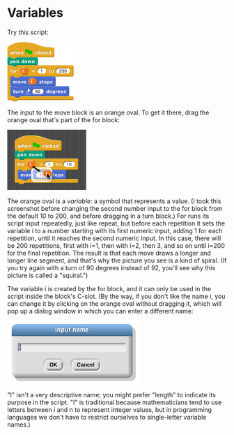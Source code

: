 # Variables

Try this script:

![](assets/images/image93.png) <!-- {width="152px" height="136px"} -->


The input to the move block is an orange oval. To get it there, drag the orange oval that's part of the for block:

![](assets/images/image94.png) <!-- {width="181px" height="138px"} -->

The orange oval is a *variable:* a symbol that represents a value. (I
took this screenshot before changing the second number input to the for
block from the default 10 to 200, and before dragging in a turn block.)
For runs its script input repeatedly, just like repeat, but before each
repetition it sets the variable i to a number starting with its first
numeric input, adding 1 for each repetition, until it reaches the second
numeric input. In this case, there will be 200 repetitions, first with
i=1, then with i=2, then 3, and so on until i=200 for the final
repetition. The result is that each move draws a longer and longer line
segment, and that's why the picture you see is a kind of spiral. (If you
try again with a turn of 90 degrees instead of 92, you'll see why this
picture is called a "squiral.")


The variable i is created by the for block, and it can only be used in the script inside the block's C-slot. (By the way, if you don't like the name i, you can change it by clicking on the orange oval without dragging it, which will pop up a dialog window in which you can enter a different name:

![](assets/images/image95.png) <!-- {width="306px" height="144px"} -->

"I" isn't a very descriptive name; you might prefer "length" to indicate
its purpose in the script. "I" is traditional because mathematicians
tend to use letters between i and n to represent integer values, but in
programming languages we don't have to restrict ourselves to
single-letter variable names.)
